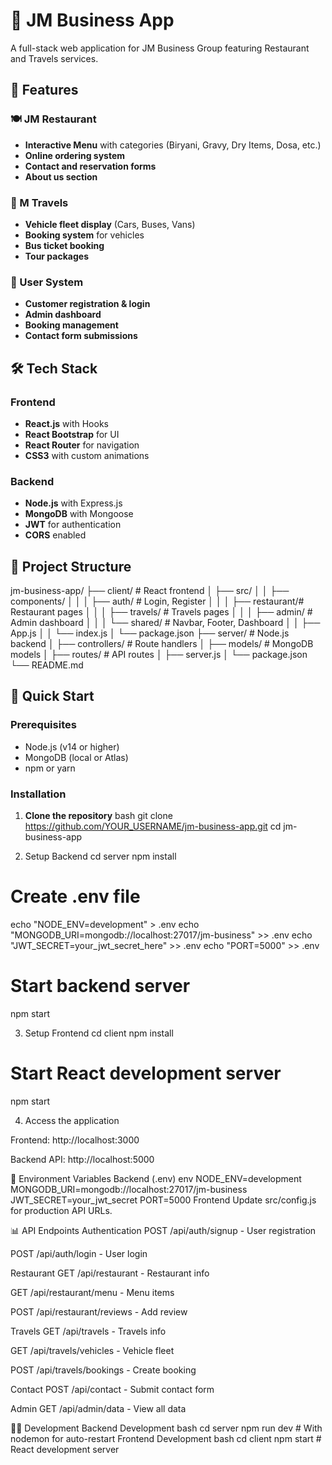# 🏢 JM Business App

A full-stack web application for JM Business Group featuring Restaurant and Travels services.

## 🌟 Features

### 🍽️ JM Restaurant
- **Interactive Menu** with categories (Biryani, Gravy, Dry Items, Dosa, etc.)
- **Online ordering system**
- **Contact and reservation forms**
- **About us section**

### 🚗 M Travels
- **Vehicle fleet display** (Cars, Buses, Vans)
- **Booking system** for vehicles
- **Bus ticket booking**
- **Tour packages**

### 👥 User System
- **Customer registration & login**
- **Admin dashboard**
- **Booking management**
- **Contact form submissions**

## 🛠 Tech Stack

### Frontend
- **React.js** with Hooks
- **React Bootstrap** for UI
- **React Router** for navigation
- **CSS3** with custom animations

### Backend
- **Node.js** with Express.js
- **MongoDB** with Mongoose
- **JWT** for authentication
- **CORS** enabled

## 📁 Project Structure
jm-business-app/
├── client/ # React frontend
│ ├── src/
│ │ ├── components/
│ │ │ ├── auth/ # Login, Register
│ │ │ ├── restaurant/# Restaurant pages
│ │ │ ├── travels/ # Travels pages
│ │ │ ├── admin/ # Admin dashboard
│ │ │ └── shared/ # Navbar, Footer, Dashboard
│ │ ├── App.js
│ │ └── index.js
│ └── package.json
├── server/ # Node.js backend
│ ├── controllers/ # Route handlers
│ ├── models/ # MongoDB models
│ ├── routes/ # API routes
│ ├── server.js
│ └── package.json
└── README.md


## 🚀 Quick Start

### Prerequisites
- Node.js (v14 or higher)
- MongoDB (local or Atlas)
- npm or yarn

### Installation

1. **Clone the repository**
   bash
   git clone https://github.com/YOUR_USERNAME/jm-business-app.git
   cd jm-business-app

2. Setup Backend
cd server
npm install

# Create .env file
echo "NODE_ENV=development" > .env
echo "MONGODB_URI=mongodb://localhost:27017/jm-business" >> .env
echo "JWT_SECRET=your_jwt_secret_here" >> .env
echo "PORT=5000" >> .env

# Start backend server
npm start

3. Setup Frontend
cd client
npm install

# Start React development server
npm start


 4. Access the application

Frontend: http://localhost:3000

Backend API: http://localhost:5000


🔧 Environment Variables
Backend (.env)
env
NODE_ENV=development
MONGODB_URI=mongodb://localhost:27017/jm-business
JWT_SECRET=your_jwt_secret
PORT=5000
Frontend
Update src/config.js for production API URLs.

📊 API Endpoints
Authentication
POST /api/auth/signup - User registration

POST /api/auth/login - User login

Restaurant
GET /api/restaurant - Restaurant info

GET /api/restaurant/menu - Menu items

POST /api/restaurant/reviews - Add review

Travels
GET /api/travels - Travels info

GET /api/travels/vehicles - Vehicle fleet

POST /api/travels/bookings - Create booking

Contact
POST /api/contact - Submit contact form

Admin
GET /api/admin/data - View all data

👨‍💻 Development
Backend Development
bash
cd server
npm run dev  # With nodemon for auto-restart
Frontend Development
bash
cd client
npm start    # React development server
